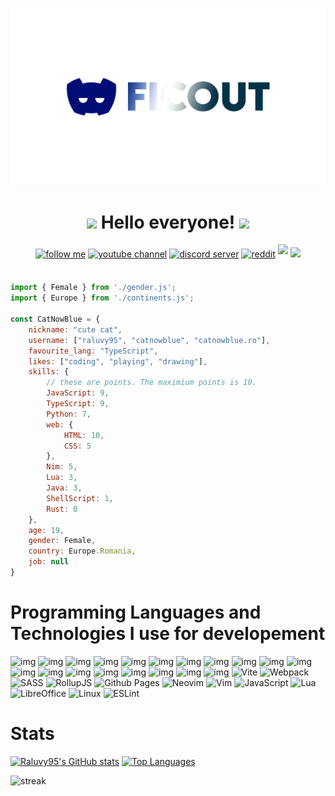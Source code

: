 ![](https://github.com/Ficouts/Ficouts/blob/main/ficout_gh_rm.png)


<h1 align="center"><img src="https://media.giphy.com/media/mGcNjsfWAjY5AEZNw6/giphy.gif" width="50"> Hello everyone! <img src="https://media.giphy.com/media/mGcNjsfWAjY5AEZNw6/giphy.gif" width="50"></h1>


<div align="center">
   <a href="https://www.github.com/raluvy95" target="_blank">
<img src=https://img.shields.io/badge/follow%20me-black.svg?&style=for-the-badge&logo=github&logoColor=white alt="follow me" style="margin-bottom: 5px;" /></a>
<a href="https://youtube.com/catnowblue" target="_blank">
<img src=https://img.shields.io/badge/youtube-red.svg?&style=for-the-badge&logo=youtube&logoColor=white alt="youtube channel" style="margin-bottom: 5px;" /></a>
<a href="https://discord.gg/6GGu4ESvdB" target="_blank">
<img src=https://img.shields.io/badge/discord-7289da.svg?&style=for-the-badge&logo=discord&logoColor=white alt="discord server" style="margin-bottom: 5px;" /></a> <a href="https://www.reddit.com/user/therealraluvy95" target="_blank">
<img src=https://img.shields.io/badge/reddit-orange.svg?&style=for-the-badge&logo=reddit&logoColor=white alt="reddit" style="margin-bottom: 5px;" /></a>
<a href="https://instagram.com/catnowblue.ro" target="_blank">
   <img src="https://img.shields.io/badge/Instagram-pink.svg?&style=for-the-badge&logo=instagram&logoColor=black&alt=Instagram" style="margin-bottom: 5px;" /></a>
<img src=https://visitor-badge.laobi.icu/badge?page_id=raluvy95.raluvy95 />
</div>
<br>

```js
import { Female } from './gender.js';
import { Europe } from './continents.js';

const CatNowBlue = {
    nickname: "cute cat",
    username: ["raluvy95", "catnowblue", "catnowblue.ro"],
    favourite_lang: "TypeScript",
    likes: ["coding", "playing", "drawing"],
    skills: {
        // these are points. The maximium points is 10.
        JavaScript: 9,
        TypeScript: 9,
        Python: 7,
        web: {
            HTML: 10,
            CSS: 5
        },
        Nim: 5,
        Lua: 3,
        Java: 3,
        ShellScript: 1,
        Rust: 0
    },
    age: 19,
    gender: Female,
    country: Europe.Romania,
    job: null
}
```

# Programming Languages and Technologies I use for developement
![img](https://img.shields.io/badge/Deno-white?style=for-the-badge&logo=deno&logoColor=464647) ![img](https://img.shields.io/badge/Node.js-339933?style=for-the-badge&logo=nodedotjs&logoColor=white) ![img](https://img.shields.io/badge/Qt-41CD52?style=for-the-badge&logo=qt&logoColor=white) ![img](https://img.shields.io/badge/Svelte-4A4A55?style=for-the-badge&logo=svelte&logoColor=FF3E00) ![img](https://img.shields.io/badge/ts--node-3178C6?style=for-the-badge&logo=ts-node&logoColor=white) ![img](https://img.shields.io/badge/VSCode-0078D4?style=for-the-badge&logo=visual%20studio%20code&logoColor=white) ![img](https://img.shields.io/badge/CSS3-1572B6?style=for-the-badge&logo=css3&logoColor=white) ![img](https://img.shields.io/badge/HTML5-E34F26?style=for-the-badge&logo=html5&logoColor=white) ![img](https://img.shields.io/badge/json-5E5C5C?style=for-the-badge&logo=json&logoColor=white) ![img](https://img.shields.io/badge/Python-FFD43B?style=for-the-badge&logo=python&logoColor=blue) ![img](https://img.shields.io/badge/TypeScript-007ACC?style=for-the-badge&logo=typescript&logoColor=white) ![img](https://img.shields.io/badge/Arch_Linux-1793D1?style=for-the-badge&logo=arch-linux&logoColor=white) ![img](https://img.shields.io/badge/Linux-FCC624?style=for-the-badge&logo=linux&logoColor=black) ![img](https://img.shields.io/badge/GIT-E44C30?style=for-the-badge&logo=git&logoColor=white) ![img](https://img.shields.io/badge/GNU%20Bash-4EAA25?style=for-the-badge&logo=GNU%20Bash&logoColor=white) ![img](https://img.shields.io/badge/Firefox_Browser-FF7139?style=for-the-badge&logo=Firefox-Browser&logoColor=white) ![img](https://img.shields.io/badge/Chromium-4285F4?style=for-the-badge&logo=Google-chrome&logoColor=white) ![img](https://img.shields.io/badge/ASUS%20Laptop-000000?style=for-the-badge&logo=asus&logoColor=white) ![img](https://img.shields.io/badge/Zsh-000000?style=for-the-badge&logo=windows%20terminal&logoColor=white) ![Vite](https://img.shields.io/badge/vite-%23646CFF.svg?style=for-the-badge&logo=vite&logoColor=white) ![Webpack](https://img.shields.io/badge/webpack-%238DD6F9.svg?style=for-the-badge&logo=webpack&logoColor=black) ![SASS](https://img.shields.io/badge/SASS-hotpink.svg?style=for-the-badge&logo=SASS&logoColor=white) ![RollupJS](https://img.shields.io/badge/RollupJS-ef3335?style=for-the-badge&logo=rollup.js&logoColor=white) ![Github Pages](https://img.shields.io/badge/github%20pages-121013?style=for-the-badge&logo=github&logoColor=white) ![Neovim](https://img.shields.io/badge/NeoVim-%2357A143.svg?&style=for-the-badge&logo=neovim&logoColor=white) ![Vim](https://img.shields.io/badge/VIM-%2311AB00.svg?style=for-the-badge&logo=vim&logoColor=white) ![JavaScript](https://img.shields.io/badge/javascript-%23323330.svg?style=for-the-badge&logo=javascript&logoColor=%23F7DF1E) ![Lua](https://img.shields.io/badge/lua-%232C2D72.svg?style=for-the-badge&logo=lua&logoColor=white) ![LibreOffice](https://img.shields.io/badge/LibreOffice-%2318A303?style=for-the-badge&logo=LibreOffice&logoColor=white) ![Linux](https://img.shields.io/badge/Linux-FCC624?style=for-the-badge&logo=linux&logoColor=black) ![ESLint](https://img.shields.io/badge/ESLint-4B3263?style=for-the-badge&logo=eslint&logoColor=white)

# Stats

[![Raluvy95's GitHub stats](https://github-readme-stats-ten-gilt.vercel.app/api?username=raluvy95&show_icons=true&bg_color=1e1e2e&text_color=cdd6f4&icon_color=cba6f7&title_color=94e2d5)](https://github.com/anuraghazra/github-readme-stats) [![Top Languages](https://github-readme-stats-ten-gilt.vercel.app/api/top-langs/?username=raluvy95&layout=compact&langs_count=8&bg_color=1e1e2e&text_color=cdd6f4&icon_color=cba6f7&title_color=94e2d5)](https://github.com/anuraghazra/github-readme-stats)<br>

![streak](https://github-readme-streak-stats.herokuapp.com/?user=raluvy95&theme=dark)
